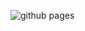 ![github pages](https://github.com/LCPQ/PTEROSOR_endofterm_workshop.git/workflows/github%20pages/badge.svg)
